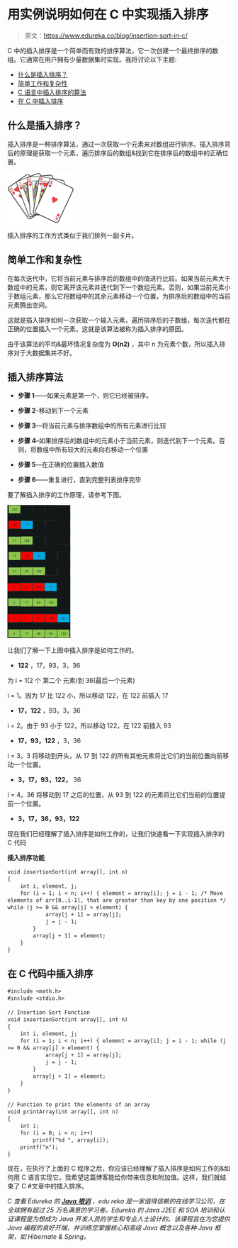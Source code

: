 # 用实例说明如何在 C 中实现插入排序

> 原文：<https://www.edureka.co/blog/insertion-sort-in-c/>

C 中的插入排序是一个简单而有效的排序算法，它一次创建一个最终排序的数组。它通常在用户拥有少量数据集时实现。我将讨论以下主题:

*   [什么是插入排序？](#what)
*   [简单工作和复杂性](#working)
*   [C 语言中插入排序的算法](#algo)
*   [在 C 中插入排序](#code)

## **什么是插入排序？**

插入排序是一种排序算法，通过一次获取一个元素来对数组进行排序。插入排序背后的原理是获取一个元素，遍历排序后的数组&找到它在排序后的数组中的正确位置。

![Deck-insertion-sort](img/59b62a172358828f5415e4bb363a7733.png)

插入排序的工作方式类似于我们排列一副卡片。

## **简单工作和复杂性**

在每次迭代中，它将当前元素与排序后的数组中的值进行比较。如果当前元素大于数组中的元素，则它离开该元素并迭代到下一个数组元素。否则，如果当前元素小于数组元素，那么它将数组中的其余元素移动一个位置，为排序后的数组中的当前元素腾出空间。

这就是插入排序如何一次获取一个输入元素，遍历排序后的子数组，每次迭代都在正确的位置插入一个元素。这就是该算法被称为插入排序的原因。

由于该算法的平均&最坏情况复杂度为 **O(n2)** ，其中 n 为元素个数，所以插入排序对于大数据集并不好。

## **插入排序算法**

*   **步骤 1**——如果元素是第一个，则它已经被排序。

*   **步骤 2**–移动到下一个元素

*   **步骤 3**—将当前元素与排序数组中的所有元素进行比较

*   **步骤 4**–如果排序后的数组中的元素小于当前元素，则迭代到下一个元素。否则，将数组中所有较大的元素向右移动一个位置

*   **步骤 5**—在正确的位置插入数值

*   **步骤 6**——重复进行，直到完整列表排序完毕

要了解插入排序的工作原理，请参考下图。

![insertion-sort-in-c](img/a2ad2f56504b0d255efb84eb07c0baf1.png)

让我们了解一下上图中插入排序是如何工作的。

*   **122** ，17，93，3，36

为 i = 1(2 个 第二个 元素)到 36(最后一个元素)

i = 1。因为 17 比 122 小，所以移动 122，在 122 前插入 17

*   **17，122** ，93，3，36

i = 2。由于 93 小于 122，所以移动 122，在 122 前插入 93

*   **17，93，122** ，3，36

i = 3。3 将移动到开头，从 17 到 122 的所有其他元素将比它们的当前位置向前移动一个位置。

*   **3，17，93，122，** 36

i = 4。36 将移动到 17 之后的位置，从 93 到 122 的元素将比它们当前的位置提前一个位置。

*   **3，17，36，93，122**

现在我们已经理解了插入排序是如何工作的，让我们快速看一下实现插入排序的 C 代码

**插入排序功能**

```
void insertionSort(int array[], int n) 
{ 
    int i, element, j; 
    for (i = 1; i < n; i++) { element = array[i]; j = i - 1; /* Move elements of arr[0..i-1], that are greater than key by one position */ while (j >= 0 && array[j] > element) { 
            array[j + 1] = array[j]; 
            j = j - 1; 
        } 
        array[j + 1] = element; 
    } 
}
```

## **在 C 代码中插入排序**

```
#include <math.h> 
#include <stdio.h> 

// Insertion Sort Function
void insertionSort(int array[], int n) 
{ 
    int i, element, j; 
    for (i = 1; i < n; i++) { element = array[i]; j = i - 1; while (j >= 0 && array[j] > element) { 
            array[j + 1] = array[j]; 
            j = j - 1; 
        } 
        array[j + 1] = element; 
    } 
} 

// Function to print the elements of an array
void printArray(int array[], int n) 
{ 
    int i; 
    for (i = 0; i < n; i++) 
        printf("%d ", array[i]); 
    printf("n"); 
}
```

现在，在执行了上面的 C 程序之后，你应该已经理解了插入排序是如何工作的&如何用 C 语言实现它。我希望这篇博客能给你带来信息和附加值。这样，我们就结束了 C #文章中的插入排序。

C *查看 Edureka 的  [**Java 培训**](https://www.edureka.co/java-j2ee-soa-training)* *，edu reka 是一家值得信赖的在线学习公司，在全球拥有超过 25 万名满意的学习者。Edureka 的 Java J2EE 和 SOA 培训和认证课程是为想成为 Java 开发人员的学生和专业人士设计的。该课程旨在为您提供 Java 编程的良好开端，并训练您掌握核心和高级 Java 概念以及各种 Java 框架，如 Hibernate & Spring。*
